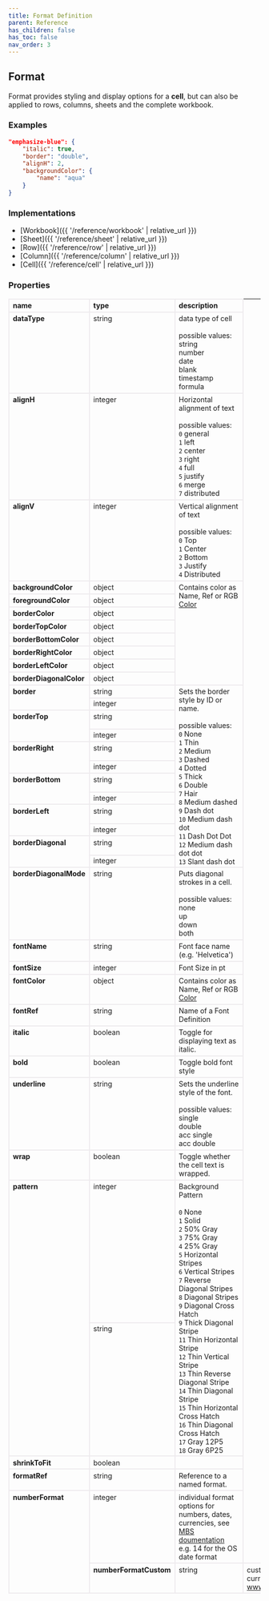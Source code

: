 ```yaml
---
title: Format Definition
parent: Reference
has_children: false
has_toc: false
nav_order: 3
---
```


<style>

table {
    border-collapse: collapse;
}

.table-wrapper {
    border-radius: 2px;
    box-shadow: none;
}

th {
    text-align: start;
}

th, td {
    vertical-align: baseline;
    min-width: 120px;
    border: 2px solid #eeebee;
}

@media (min-width: 31.25rem) { th, td { font-size: 14px !important; } }

th:first-of-type, td:first-of-type { border-left: 2px solid #eeebee; }

tbody tr:last-of-type th, tbody tr:last-of-type td { border-bottom: 2px solid #eeebee; }
/* tbody tr:last-of-type td { padding-bottom: 0.75rem; } */
code {font-size: 0.83em;}

</style>

## Format

Format provides styling and display options for a **cell**, but can also be applied to rows, columns, sheets and the complete workbook.

### Examples

```json
"emphasize-blue": {
    "italic": true,
    "border": "double",
    "alignH": 2,
    "backgroundColor": {
        "name": "aqua"
    }
}
```

### Implementations

- [Workbook]({{ '/reference/workbook' | relative_url }})
- [Sheet]({{ '/reference/sheet' | relative_url }})
- [Row]({{ '/reference/row' | relative_url }})
- [Column]({{ '/reference/column' | relative_url }})
- [Cell]({{ '/reference/cell' | relative_url }})

### Properties

<table>
    <tr>
        <th>name</th>
        <th>type</th>
        <th>description</th>
    </tr>
	<tr>
		<th>dataType</th>
		<td>string</td>
		<td>data type of cell<br><br>possible values:<br>string<br>number<br>date<br>blank<br>timestamp<br>formula</td>
	</tr>
	<tr>
		<th>alignH</th>
		<td>integer</td>
		<td>Horizontal alignment of text<br><br>possible values:<br><code>0</code> general<br><code>1</code> left<br><code>2</code> center<br><code>3</code> right<br><code>4</code> full<br><code>5</code> justify<br><code>6</code> merge<br><code>7</code> distributed</td>
	</tr>
	<tr>
		<th>alignV</th>
		<td>integer</td>
		<td>Vertical alignment of text<br><br>possible values:<br><code>0</code> Top<br><code>1</code> Center<br><code>2</code> Bottom<br><code>3</code> Justify<br><code>4</code> Distributed</td>
	</tr>
	<tr>
		<th>backgroundColor</th>
		<td>object</td>
		<td rowspan=8>Contains color as Name, Ref or RGB<br><a href="/reference/color/">Color</a></td>
	</tr>
	<tr>
		<th>foregroundColor</th>
		<td>object</td>
	</tr>
	<tr>
		<th>borderColor</th>
		<td>object</td>
	</tr>
	<tr>
	<th>borderTopColor</th>
		<td>object</td>
	</tr>
	<tr>
		<th>borderBottomColor</th>
		<td>object</td>
	</tr>
	<tr>
		<th>borderRightColor</th>
		<td>object</td>
	</tr>
	<tr>
		<th>borderLeftColor</th>
		<td>object</td>
	</tr>
	<tr>
		<th>borderDiagonalColor</th>
		<td>object</td>
	</tr>
	<tr>
		<th rowspan=2>border</th>
		<td>string</td>
		<td rowspan=12>Sets the border style by ID or name.<br><br>possible values:<br><code>0</code> None<br> <code>1</code> Thin<br> <code>2</code> Medium<br> <code>3</code> Dashed<br> <code>4</code> Dotted<br> <code>5</code> Thick<br> <code>6</code> Double<br> <code>7</code> Hair<br> <code>8</code> Medium dashed<br> <code>9</code> Dash dot<br> <code>10</code> Medium dash dot<br> <code>11</code> Dash Dot Dot<br> <code>12</code> Medium dash dot dot<br> <code>13</code> Slant dash dot</td>
	</tr>
	<tr>
		<td>integer</td>
	</tr>
	<tr>
		<th rowspan=2>borderTop</th>
		<td>string</td>
	</tr>
	<tr>
		<td>integer</td>
	</tr>
	<tr>
		<th rowspan=2>borderRight</th>
		<td>string</td>
	</tr>
	<tr>
		<td>integer</td>
	</tr>
	<tr>
		<th rowspan=2>borderBottom</th>
		<td>string</td>
	</tr>
	<tr>
		<td>integer</td>
	</tr>
	<tr>
		<th rowspan=2>borderLeft</th>
		<td>string</td>
	</tr>
	<tr>
		<td>integer</td>
	</tr>
	<tr>
		<th rowspan=2>borderDiagonal</th>
		<td>string</td>
	</tr>
	<tr>
		<td>integer</td>
	</tr>
	<tr>
		<th>borderDiagonalMode</th>
		<td>string</td>
		<td>Puts diagonal strokes in a cell.<br><br>possible values:<br>none<br>up<br>down<br>both</td>
	</tr>
	<tr>
		<th>fontName</th>
		<td>string</td>
		<td>Font face name (e.g. 'Helvetica')</td>
	</tr>
	<tr>
		<th>fontSize</th>
		<td>integer</td>
		<td>Font Size in pt</td>
	</tr>
	<tr>
		<th>fontColor</th>
		<td>object</td>
		<td>Contains color as Name, Ref or RGB<br><a href="/reference/color/">Color</a></td>
	</tr>
	<tr>
		<th>fontRef</th>
		<td>string</td>
		<td>Name of a Font Definition</td>
	</tr>
	<tr>
		<th>italic</th>
		<td>boolean</td>
		<td>Toggle for displaying text as italic.</td>
	</tr>
	<tr>
		<th>bold</th>
		<td>boolean</td>
		<td>Toggle bold font style</td>
	</tr>
	<tr>
		<th>underline</th>
		<td>string</td>
		<td>Sets the underline style of the font.<br><br>possible values:<br>single<br>double<br>acc single<br>acc double</td>
	</tr>
	<tr>
		<th>wrap</th>
		<td>boolean</td>
		<td>Toggle whether the cell text is wrapped.</td>
	</tr>
	<tr>
		<th rowspan=2>pattern</th>
		<td>integer</td><td rowspan=2>Background Pattern<br><br><code>0</code> None<br><code>1</code> Solid<br><code>2</code> 50% Gray<br><code>3</code> 75% Gray<br><code>4</code> 25% Gray<br><code>5</code> Horizontal Stripes<br><code>6</code> Vertical Stripes<br><code>7</code> Reverse Diagonal Stripes<br><code>8</code> Diagonal Stripes<br><code>9</code> Diagonal Cross Hatch<br><code>9</code> Thick Diagonal Stripe<br><code>11</code> Thin Horizontal Stripe<br><code>12</code> Thin Vertical Stripe<br><code>13</code> Thin Reverse Diagonal Stripe<br><code>14</code> Thin Diagonal Stripe<br><code>15</code> Thin Horizontal Cross Hatch<br><code>16</code> Thin Diagonal Cross Hatch<br><code>17</code> Gray 12P5<br><code>18</code> Gray 6P25</td>
	</tr>
	<tr>
		<td>string</td>
	</tr>
	<tr>
		<th>shrinkToFit</th>
		<td>boolean</td>
		<td></td>
	</tr>
	<tr>
		<th>formatRef</th>
		<td>string</td>
		<td>Reference to a named format.</td>
	</tr>
	<tr>
		<th rowspan=2>numberFormat</th>
		<td>integer</td>
		<td>individual format options for numbers, dates, currencies, see <a href="https://www.mbsplugins.eu/XLFormatSetNumFormat.shtml">MBS doumentation</a><br/>e.g. 14 for the OS date format</td>
	</tr>
	<tr>
		<th>numberFormatCustom</th>
		<td>string</td>
		<td>custom format options for numbers, dates, currencies..., check <a href="https://www.mbsplugins.eu/XLBookAddCustomNumFormat.shtml">www.mbsplugins.eu/XLBookAddCustomNumFormat</a></td>
	</tr>
</table>
